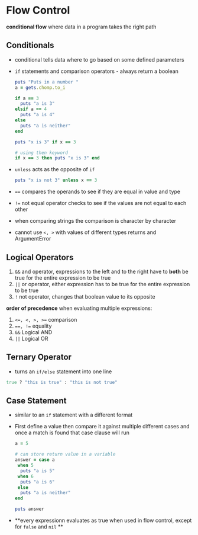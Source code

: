 # Flow Control

**conditional flow** where data in a program takes the right path

## Conditionals

- conditional tells data where to go based on some defined parameters 

- `if` statements and comparison operators - always return a boolean

  ```ruby
  puts "Puts in a number "
  a = gets.chomp.to_i
  
  if a == 3
    puts "a is 3"
  elsif a == 4
    puts "a is 4"
  else
    puts "a is neither"
  end
  
  puts "x is 3" if x == 3
  
  # using then keyword
  if x == 3 then puts "x is 3" end
  ```

- `unless` acts as the opposite of `if` 

  ```ruby
  puts "x is not 3" unless x == 3
  ```

- `==` compares the operands to see if they are equal in value and type
- `!=` not equal operator checks to see if the values are not equal to each other
- when comparing strings the comparison is character by character 
- cannot use `<, >` with values of different types returns and ArgumentError

## Logical Operators

1. `&&` and operator, expressions to the left and to the right have to **both** be true for the entire expression to be true
2. `||` or operator, either expression has to be true for the entire expression to be true
3. `!` not operator, changes that boolean value to its opposite

**order of precedence** when evaluating multiple expressions:

1. `<=, <, >, >=` comparison
2. `==, !=` equality
3. `&&` Logical AND
4. `||` Logical OR

## Ternary Operator

- turns an `if/else` statement into one line

```ruby
true ? "this is true" : "this is not true"
```

## Case Statement

- similar to an `if` statement with a different format

- First define a value then compare it against multiple different cases and once a match is found that case clause will run

  ```ruby
  a = 5
  
  # can store return value in a variable
  answer = case a
   when 5
    puts "a is 5"
   when 6
    puts "a is 6"
   else
    puts "a is neither"
  end
  
  puts answer
  ```

  

- **every expressionn evaluates as true when used in flow control, except for `false` and `nil` **

  